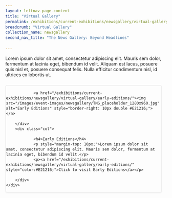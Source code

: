 ```yaml
---
layout: leftnav-page-content
title: "Virtual Gallery"
permalink: /exhibitions/current-exhibitions/newsgallery/virtual-gallery/
breadcrumb: "Virtual Gallery"
collection_name: newsgallery
second_nav_title: "The News Gallery: Beyond Headlines"

---
```


<p style="padding-bottom: 10px;">Lorem ipsum dolor sit amet, consectetur adipiscing elit. Mauris sem dolor, fermentum at lacinia eget, bibendum id velit. Aliquam est lacus, posuere quis nisl et, posuere consequat felis. Nulla efficitur condimentum nisl, id ultrices ex lobortis ut.</p>

<div class="sgds-container">
    <div class="row is-desktop" style="border: 2px solid #efefef; box-shadow: 0px 2px 3px #efefef; border-radius: 5px; margin-bottom: 15px; margin-right: 15px;">
        <div class="col is-one-thirds">

                <a href="/exhibitions/current-exhibitions/newsgallery/virtual-gallery/early-editions/"><img src="/images/event-images/newsgallery/TNG_placeholder_1280x960.jpg" alt="Early Editions" style="border-right: 10px double #E21216;"></a>

        </div>
        <div class="col">

                <h4>Early Editions</h4>
                <p style="margin-top: 10px;">Lorem ipsum dolor sit amet, consectetur adipiscing elit. Mauris sem dolor, fermentum at lacinia eget, bibendum id velit.</p>
                <p><a href="/exhibitions/current-exhibitions/newsgallery/virtual-gallery/early-editions/" style="color:#E21216;">Click to visit Early Editions</a></p>

        </div>
    </div>
</div>



